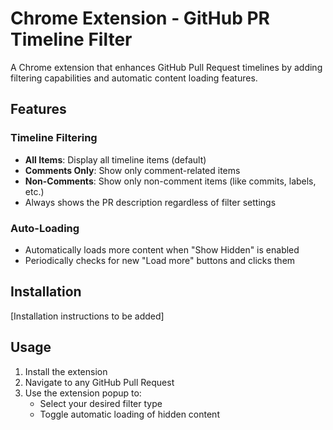 # Chrome Extension - GitHub PR Timeline Filter

A Chrome extension that enhances GitHub Pull Request timelines by adding filtering capabilities and automatic content loading features.

## Features

### Timeline Filtering

- **All Items**: Display all timeline items (default)
- **Comments Only**: Show only comment-related items
- **Non-Comments**: Show only non-comment items (like commits, labels, etc.)
- Always shows the PR description regardless of filter settings

### Auto-Loading

- Automatically loads more content when "Show Hidden" is enabled
- Periodically checks for new "Load more" buttons and clicks them

## Installation

[Installation instructions to be added]

## Usage

1. Install the extension
2. Navigate to any GitHub Pull Request
3. Use the extension popup to:
   - Select your desired filter type
   - Toggle automatic loading of hidden content
